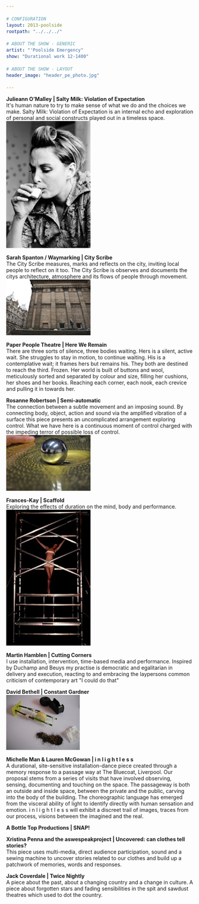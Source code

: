 ```yaml
---

# CONFIGURATION
layout: 2013-poolside
rootpath: "../../../"

# ABOUT THE SHOW - GENERIC
artist: "'Poolside Emergency"
show: "Durational work 12-1400"

# ABOUT THE SHOW - LAYOUT
header_image: "header_pe_photo.jpg"

---
```


**Julieann O'Malley | Salty Milk: Violation of Expectation**   
It's human nature to try to make sense of what we do and the choices we make. Salty Milk: Violation of Expectation is an internal echo and exploration of personal and social constructs played out in a timeless space.    
![Julieann O'Malley](saltymilkbw1.jpg)     

**Sarah Spanton / Waymarking | City Scribe**   
The City Scribe measures, marks and reflects on the city, inviting local people to reflect on it too.  The City Scribe is observes and documents the citys architecture, atmosphere and its flows of people through movement.    
 ![City Scribe](city_scribe.jpg)    
 
**Paper People Theatre | Here We Remain**    
There are three sorts of silence, three bodies waiting. Hers is a silent, active wait. She struggles to stay in motion, to continue waiting. His is a contemplative wait; it frames hers but remains his.  They both are destined to reach the third. Frozen. Her world is built of buttons and wool, meticulously sorted and separated by colour and size, filling her cushions, her shoes and her books. Reaching each corner, each nook, each crevice and pulling it in towards her.    
    

**Rosanne Robertson | Semi-automatic**     	
The connection between a subtle movement and an imposing sound.    By connecting body, object, action and sound via the amplified vibration of a surface this piece presents an uncomplicated arrangement exploring control. What we have here is a continuous moment of control charged with the impeding terror of possible loss of control.    
 ![Rosanne Robertson](rosanne_robertson_2.jpg)    
 
**Frances-Kay | Scaffold**   
Exploring the effects of duration on the mind, body and performance.    
 ![Frances-Kay](franceskay.jpg)   
 
**Martin Hamblen | Cutting Corners**    
I use installation, intervention, time-based media and performance. Inspired by Duchamp and Beuys my practise is democratic and egalitarian in delivery and execution, reacting to and embracing the laypersons common criticism of contemporary art "I could do that"    

**David Bethell | Constant Gardner**   
![David Bethell](david_bethell.jpg)    

**Michelle Man & Lauren McGowan | i n l i g h t  l e  s  s**   
A durational, site-sensitive installation-dance piece created through a memory response to a passage way at The Bluecoat, Liverpool. Our proposal stems from a series of visits that have involved observing, sensing, documenting and touching on the space. The passageway is both an outside and inside space, between the private and the public, carving into the body of the building. The choreographic language has emerged from the visceral ability of light to identify directly with human sensation and emotion. 
i n l i g h t l e s s will exhibit a discreet trail of images, traces from our process, visions between the imagined and the real.     

**A Bottle Top Productions | SNAP!**    

**Xristina Penna and the aswespeakproject | Uncovered:	can clothes tell stories?**  
This piece uses multi-media, direct audience participation, sound and a sewing machine to uncover stories related to our clothes and build up a patchwork of memories, words and responses.     

**Jack Coverdale | Twice Nightly**     
A piece about the past, about a changing country and a change in culture. A piece about forgotten stars and fading sensibilities in the spit and sawdust theatres which used to dot the country.    
